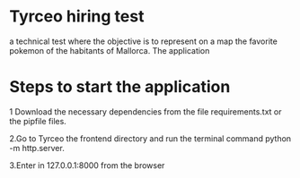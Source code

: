 # Tyrceo hiring test
a technical test where the objective is to represent on a map the favorite pokemon of the habitants of Mallorca. 
The application 

# Steps to start the application
1 Download the necessary dependencies from the file requirements.txt or the pipfile files.

2.Go to Tyrceo the frontend directory and run the terminal command python -m http.server.

3.Enter in 127.0.0.1:8000 from the browser
